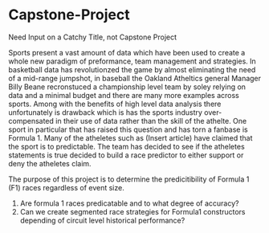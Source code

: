 # Capstone-Project

Need Input on a Catchy Title, not Capstone Project

Sports present a vast amount of data which have been used to create a whole new paradigm of preformance, team management and strategies. In basketball data has revolutionzed the game by almost eliminating the need of a mid-range jumpshot, in baseball the Oakland Atheltics general Manager Billy Beane recronstuced a championship level team by soley relying on data and a minimal budget and there are many more examples across sports. Among with the benefits of high level data analysis there unfortunately is drawback which is has the sports industry over-compensated in their use of data rather than the skill of the athelte. One sport in particular that has raised this question and has torn a fanbase is Formula 1. Many of the atheletes such as (Insert article) have claimed that the sport is to predictable. The team has decided to see if the atheletes statements is true decided to build a race predictor to either support or deny the atheletes claim.

The purpose of this project is to determine the predicitibility of Formula 1 (F1) races regardless of event size. 

1) Are formula 1 races predicatable and to what degree of accuracy?
2) Can we create segmented race strategies for Formula1 constructors depending of circuit level historical performance?